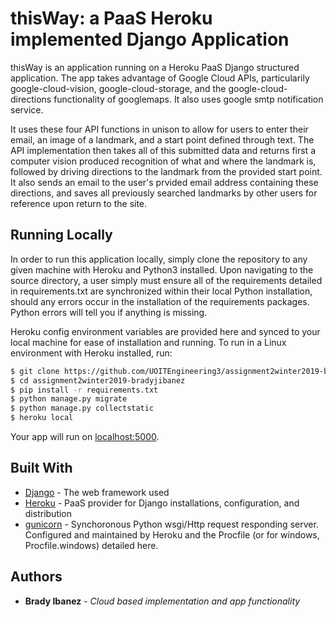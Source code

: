# thisWay: a PaaS Heroku implemented Django Application

thisWay is an application running on a Heroku PaaS Django structured application. The app takes 
advantage of Google Cloud APIs, particularily google-cloud-vision, google-cloud-storage, and the
google-cloud-directions functionality of googlemaps. It also uses google smtp notification service.

It uses these four API functions in unison to allow for users to enter their email, an image of a
landmark, and a start point defined through text. The API implementation then takes all of this submitted
data and returns first a computer vision produced recognition of what and where the landmark is, followed
by driving directions to the landmark from the provided start point. It also sends an email to the user's
prvided email address containing these directions, and saves all previously searched landmarks by other 
users for reference upon return to the site. 

## Running Locally

In order to run this application locally, simply clone the repository to any given machine with Heroku
and Python3 installed. Upon navigating to the source directory, a user simply must ensure all of the 
requirements detailed in requirements.txt are synchronized within their local Python installation, should 
any errors occur in the installation of the requirements packages. Python errors will tell you if 
anything is missing. 

Heroku config environment variables are provided here and synced to your local machine for ease of 
installation and running. To run in a Linux environment with Heroku installed, run:

```sh
$ git clone https://github.com/UOITEngineering3/assignment2winter2019-bradyjibanez
$ cd assignment2winter2019-bradyjibanez
$ pip install -r requirements.txt
$ python manage.py migrate
$ python manage.py collectstatic
$ heroku local
```

Your app will run on [localhost:5000](http://localhost:5000/).

## Built With

* [Django](https://www.djangoproject.com/) - The web framework used
* [Heroku](https://devcenter.heroku.com/articles/getting-started-with-python#prepare-the-app) - PaaS provider for Django installations, configuration, and distribution
* [gunicorn](https://gunicorn.org/) - Synchoronous Python wsgi/Http request responding server. Configured and maintained by Heroku and the Procfile (or for windows, Procfile.windows) detailed here. 

## Authors

* **Brady Ibanez** - *Cloud based implementation and app functionality* 
